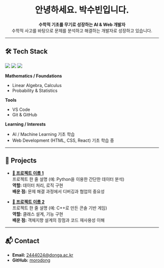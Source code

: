 <h1 align="center">안녕하세요. 박수빈입니다.</h1>

<p align="center">
  <b>수학적 기초를 무기로 성장하는 AI & Web 개발자</b><br>
  수학적 사고를 바탕으로 문제를 분석하고 해결하는 개발자로 성장하고 있습니다.
</p>

---

## 🛠 Tech Stack
<p align="left">
  <img src="https://img.shields.io/badge/Python-3776AB?style=for-the-badge&logo=python&logoColor=white" />
  <img src="https://img.shields.io/badge/C++-00599C?style=for-the-badge&logo=cplusplus&logoColor=white" />
  <img src="https://img.shields.io/badge/JavaScript-F7DF1E?style=for-the-badge&logo=javascript&logoColor=black" />
</p>

**Mathematics / Foundations**  
- Linear Algebra, Calculus  
- Probability & Statistics  

**Tools**  
- VS Code  
- Git & GitHub  

**Learning / Interests**  
- AI / Machine Learning 기초 학습  
- Web Development (HTML, CSS, React) 기초 학습 중  

---

## 📂 Projects
- **[📌 프로젝트 이름 1](https://github.com/morodong/project1)**  
  프로젝트 한 줄 설명 (예: Python을 이용한 간단한 데이터 분석)  
  **역할:** 데이터 처리, 로직 구현  
  **배운 점:** 문제 해결 과정에서 디버깅과 협업의 중요성  

- **[📌 프로젝트 이름 2](https://github.com/morodong/project2)**  
  프로젝트 한 줄 설명 (예: C++로 만든 콘솔 기반 게임)  
  **역할:** 클래스 설계, 기능 구현  
  **배운 점:** 객체지향 설계의 장점과 코드 재사용성 이해  

---

## 📬 Contact
- **Email:** 2444024@donga.ac.kr  
- **GitHub:** [morodong](https://github.com/morodong)
